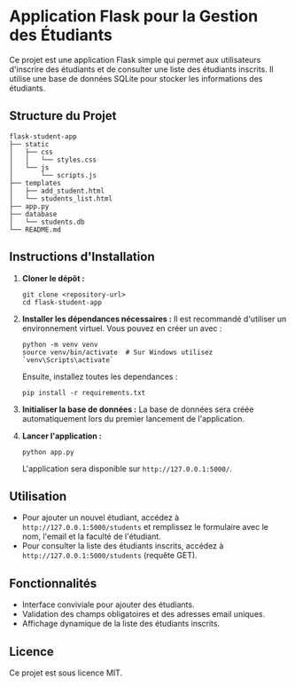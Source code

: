 # Application Flask pour la Gestion des Étudiants

Ce projet est une application Flask simple qui permet aux utilisateurs d'inscrire des étudiants et de consulter une liste des étudiants inscrits. Il utilise une base de données SQLite pour stocker les informations des étudiants.

## Structure du Projet

```
flask-student-app
├── static
│   ├── css
│   │   └── styles.css
│   └── js
│       └── scripts.js
├── templates
│   ├── add_student.html
│   └── students_list.html
├── app.py
├── database
│   └── students.db
└── README.md
```

## Instructions d'Installation

1. **Cloner le dépôt :**
   ```
   git clone <repository-url>
   cd flask-student-app
   ```

2. **Installer les dépendances nécessaires :**
   Il est recommandé d'utiliser un environnement virtuel. Vous pouvez en créer un avec :
   ```
   python -m venv venv
   source venv/bin/activate  # Sur Windows utilisez `venv\Scripts\activate`
   ```
   Ensuite, installez toutes les dependances :
   ```
   pip install -r requirements.txt
   ```

3. **Initialiser la base de données :**
   La base de données sera créée automatiquement lors du premier lancement de l'application.

4. **Lancer l'application :**
   ```
   python app.py
   ```
   L'application sera disponible sur `http://127.0.0.1:5000/`.

## Utilisation

- Pour ajouter un nouvel étudiant, accédez à `http://127.0.0.1:5000/students` et remplissez le formulaire avec le nom, l'email et la faculté de l'étudiant.
- Pour consulter la liste des étudiants inscrits, accédez à `http://127.0.0.1:5000/students` (requête GET).

## Fonctionnalités

- Interface conviviale pour ajouter des étudiants.
- Validation des champs obligatoires et des adresses email uniques.
- Affichage dynamique de la liste des étudiants inscrits.

## Licence


Ce projet est sous licence MIT.